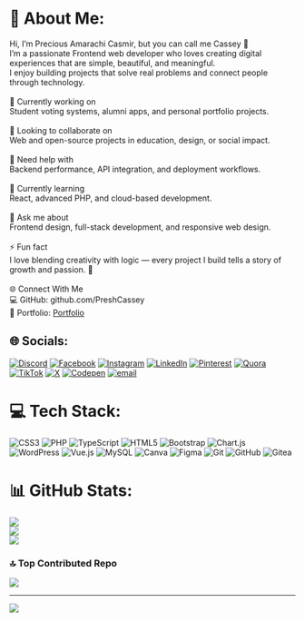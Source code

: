 # 💫 About Me:
Hi, I’m Precious Amarachi Casmir, but you can call me Cassey 🌿<br>I’m a passionate Frontend web developer who loves creating digital experiences that are simple, beautiful, and meaningful.<br>I enjoy building projects that solve real problems and connect people through technology.<br><br>🔭 Currently working on<br>Student voting systems, alumni apps, and personal portfolio projects.<br><br>👯 Looking to collaborate on<br>Web and open-source projects in education, design, or social impact.<br><br>🤝 Need help with<br>Backend performance, API integration, and deployment workflows.<br><br>🌱 Currently learning<br>React, advanced PHP, and cloud-based development.<br><br>💬 Ask me about<br>Frontend design, full-stack development, and responsive web design.<br><br>⚡ Fun fact<br>I love blending creativity with logic — every project I build tells a story of growth and passion. 🌸<br><br>🌐 Connect With Me<br>💻 GitHub: github.com/PreshCassey
<br>🌸 Portfolio: [Portfolio](https://preshcassey.netlify.app/)


## 🌐 Socials:
[![Discord](https://img.shields.io/badge/Discord-%237289DA.svg?logo=discord&logoColor=white)](https://discord.gg/cassey_p) [![Facebook](https://img.shields.io/badge/Facebook-%231877F2.svg?logo=Facebook&logoColor=white)](https://facebook.com/preshcassey) [![Instagram](https://img.shields.io/badge/Instagram-%23E4405F.svg?logo=Instagram&logoColor=white)](https://instagram.com/cassey.presh) [![LinkedIn](https://img.shields.io/badge/LinkedIn-%230077B5.svg?logo=linkedin&logoColor=white)](https://linkedin.com/in/Precious-casmir) [![Pinterest](https://img.shields.io/badge/Pinterest-%23E60023.svg?logo=Pinterest&logoColor=white)](https://pinterest.com/preciouscasmir04/) [![Quora](https://img.shields.io/badge/Quora-%23B92B27.svg?logo=Quora&logoColor=white)](https://quora.com/profile/PRECIOUS-CASMIR) [![TikTok](https://img.shields.io/badge/TikTok-%23000000.svg?logo=TikTok&logoColor=white)](https://tiktok.com/@preshcassey) [![X](https://img.shields.io/badge/X-black.svg?logo=X&logoColor=white)](https://x.com/_casseyp) [![Codepen](https://img.shields.io/badge/Codepen-000000?logo=codepen&logoColor=white)](https://codepen.io/@cassey) [![email](https://img.shields.io/badge/Email-D14836?logo=gmail&logoColor=white)](mailto:preciouscasmir04@gmail.com) 

# 💻 Tech Stack:
![CSS3](https://img.shields.io/badge/css3-%231572B6.svg?style=for-the-badge&logo=css3&logoColor=white) ![PHP](https://img.shields.io/badge/php-%23777BB4.svg?style=for-the-badge&logo=php&logoColor=white) ![TypeScript](https://img.shields.io/badge/typescript-%23007ACC.svg?style=for-the-badge&logo=typescript&logoColor=white) ![HTML5](https://img.shields.io/badge/html5-%23E34F26.svg?style=for-the-badge&logo=html5&logoColor=white) ![Bootstrap](https://img.shields.io/badge/bootstrap-%238511FA.svg?style=for-the-badge&logo=bootstrap&logoColor=white) ![Chart.js](https://img.shields.io/badge/chart.js-F5788D.svg?style=for-the-badge&logo=chart.js&logoColor=white) ![WordPress](https://img.shields.io/badge/WordPress-%23117AC9.svg?style=for-the-badge&logo=WordPress&logoColor=white) ![Vue.js](https://img.shields.io/badge/vue.js-%2335495e.svg?style=for-the-badge&logo=vuedotjs&logoColor=%234FC08D) ![MySQL](https://img.shields.io/badge/mysql-4479A1.svg?style=for-the-badge&logo=mysql&logoColor=white) ![Canva](https://img.shields.io/badge/Canva-%2300C4CC.svg?style=for-the-badge&logo=Canva&logoColor=white) ![Figma](https://img.shields.io/badge/figma-%23F24E1E.svg?style=for-the-badge&logo=figma&logoColor=white) ![Git](https://img.shields.io/badge/git-%23F05033.svg?style=for-the-badge&logo=git&logoColor=white) ![GitHub](https://img.shields.io/badge/github-%23121011.svg?style=for-the-badge&logo=github&logoColor=white) ![Gitea](https://img.shields.io/badge/Gitea-34495E?style=for-the-badge&logo=gitea&logoColor=5D9425)
# 📊 GitHub Stats:
![](https://github-readme-stats.vercel.app/api?username=PRESHCASSEY&theme=dark&hide_border=false&include_all_commits=false&count_private=false)<br/>
![](https://nirzak-streak-stats.vercel.app/?user=PRESHCASSEY&theme=dark&hide_border=false)<br/>
![](https://github-readme-stats.vercel.app/api/top-langs/?username=PRESHCASSEY&theme=dark&hide_border=false&include_all_commits=false&count_private=false&layout=compact)

### 🔝 Top Contributed Repo
![](https://github-contributor-stats.vercel.app/api?username=PRESHCASSEY&limit=5&theme=dark&combine_all_yearly_contributions=true)

---
[![](https://visitcount.itsvg.in/api?id=PRESHCASSEY&icon=0&color=0)](https://visitcount.itsvg.in)

<!-- Proudly created with GPRM ( https://gprm.itsvg.in ) -->
<!---
PreshCassey/PreshCassey is a ✨ special ✨ repository because its `README.md` (this file) appears on your GitHub profile.
You can click the Preview link to take a look at your changes.
--->
